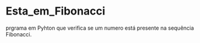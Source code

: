 # Esta_em_Fibonacci
prgrama em Pyhton que verifica se um numero está presente na sequência Fibonacci.
